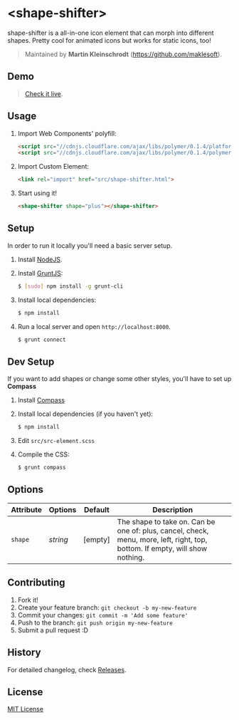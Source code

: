 # &lt;shape-shifter&gt;

shape-shifter is a all-in-one icon element that can morph into different shapes. Pretty cool for animated icons but works for static icons, too!

> Maintained by **Martin Kleinschrodt** (https://github.com/maklesoft).

## Demo

> [Check it live](http://maklesoft.github.io/shape-shifter).

## Usage

1. Import Web Components' polyfill:

    ```html
    <script src="//cdnjs.cloudflare.com/ajax/libs/polymer/0.1.4/platform.js"></script>
    <script src="//cdnjs.cloudflare.com/ajax/libs/polymer/0.1.4/polymer.js"></script>
    ```

2. Import Custom Element:

    ```html
    <link rel="import" href="src/shape-shifter.html">
    ```

3. Start using it!

    ```html
    <shape-shifter shape="plus"></shape-shifter>
    ```

## Setup

In order to run it locally you'll need a basic server setup.

1. Install [NodeJS](http://nodejs.org/download/).
2. Install [GruntJS](http://gruntjs.com/):

    ```sh
    $ [sudo] npm install -g grunt-cli
    ```

3. Install local dependencies:

    ```sh
    $ npm install
    ```

4. Run a local server and open `http://localhost:8000`.

    ```sh
    $ grunt connect
    ```

## Dev Setup

If you want to add shapes or change some other styles, you'll have to set up **Compass**

1. Install [Compass](http://compass-style.org/install/)

2. Install local dependencies (if you haven't yet):

    ```sh
    $ npm install
    ```

3. Edit `src/src-element.scss`

4. Compile the CSS:

    ```sh
    $ grunt compass
    ```

## Options

Attribute  | Options                   | Default             | Description
---        | ---                       | ---                 | ---
`shape`    | *string*                  | [empty]             | The shape to take on. Can be one of: plus, cancel, check, menu, more, left, right, top, bottom. If empty, will show nothing.

## Contributing

1. Fork it!
2. Create your feature branch: `git checkout -b my-new-feature`
3. Commit your changes: `git commit -m 'Add some feature'`
4. Push to the branch: `git push origin my-new-feature`
5. Submit a pull request :D

## History

For detailed changelog, check [Releases](https://github.com/maklesoft/shape-shifter/releases).

## License

[MIT License](http://opensource.org/licenses/MIT)